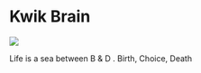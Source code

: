 # Kwik Brain

![](https://external-content.duckduckgo.com/iu/?u=https%3A%2F%2Ftse4.mm.bing.net%2Fth%3Fid%3DOIP.Pf4Vawsp-jQM6TfRaYbVbQHaHa%26pid%3DApi&f=1)

Life is a sea between B & D . Birth, Choice, Death
